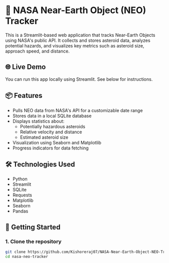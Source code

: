# 🚀 NASA Near-Earth Object (NEO) Tracker

This is a Streamlit-based web application that tracks Near-Earth Objects using NASA's public API. It collects and stores asteroid data, analyzes potential hazards, and visualizes key metrics such as asteroid size, approach speed, and distance.

## 🌐 Live Demo
You can run this app locally using Streamlit. See below for instructions.

## 📦 Features

- Pulls NEO data from NASA's API for a customizable date range
- Stores data in a local SQLite database
- Displays statistics about:
  - Potentially hazardous asteroids
  - Relative velocity and distance
  - Estimated asteroid size
- Visualization using Seaborn and Matplotlib
- Progress indicators for data fetching

## 🛠 Technologies Used

- Python
- Streamlit
- SQLite
- Requests
- Matplotlib
- Seaborn
- Pandas

## 🚀 Getting Started

### 1. Clone the repository
```bash
git clone https://github.com/Kishoreraj07/NASA-Near-Earth-Object-NEO-Tracker.git
cd nasa-neo-tracker
